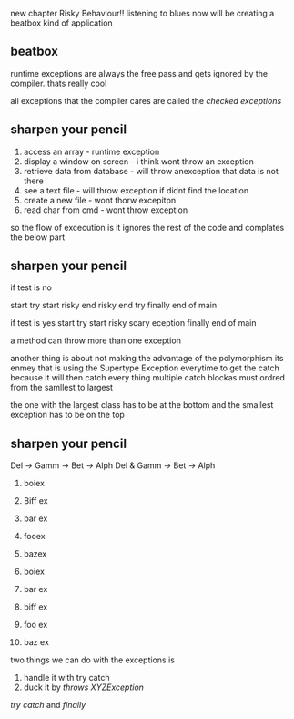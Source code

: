  new chapter Risky Behaviour!! listening to blues
 now will be creating a beatbox kind of application
 
 ## beatbox
 
 runtime exceptions are always the free pass and gets ignored by the compiler..thats really cool
 
 all exceptions that the compiler cares are called the *checked exceptions*
 
 ## sharpen your pencil
 1. access an array - runtime exception
 2. display a window on screen - i think wont throw an exception
 3. retrieve data from database - will throw anexception that data is not there
 4. see a text file - will throw exception if didnt find the location
 5. create a new file - wont thorw excepitpn
 6. read char from cmd - wont throw exception
 
 so the flow of excecution is it ignores the rest of the code and complates the below part
 
 ## sharpen your pencil
 if test is no
 
 start try
 start risky
 end risky
 end try
 finally
 end of main
 
 if test is yes
 start try
 start risky
 scary eception
 finally
 end of main
 
 a method can throw more than one exception
 
 another thing is about not making the advantage of the polymorphism its enmey that is using the Supertype Exception everytime to get the catch because it will then catch every thing
 multiple catch blockas must ordred from the samllest to largest
 
 the one with the largest class has to be at the bottom and the smallest exception has to be on the top
 
 ## sharpen your pencil
 Del -> Gamm -> Bet -> Alph
 Del & Gamm -> Bet -> Alph
 
 1. boiex
 2. Biff ex
 3. bar ex
 4. fooex
 5. bazex
 
 1. boiex
 2. bar ex
 3. biff ex
 4. foo ex
 5. baz ex
 
 two things we can do with the exceptions is
 1. handle it with try catch
 2. duck it by *throws XYZException*
 
 _try_ _catch_ and _finally_